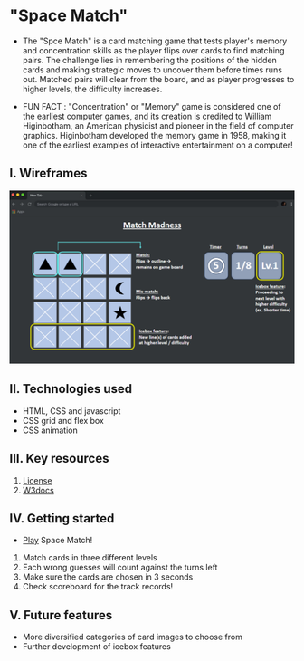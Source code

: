 # "Space Match" 
- The "Spce Match" is a card matching game that tests player's memory and concentration skills as the player flips over cards to find matching pairs. The challenge lies in remembering the positions of the hidden cards and making strategic moves to uncover them before times runs out. Matched pairs will clear from the board, and as player progresses to higher levels, the difficulty increases. 

- FUN FACT : "Concentration" or "Memory" game is considered one of the earliest computer games, and its creation is credited to William Higinbotham, an American physicist and pioneer in the field of computer graphics. Higinbotham developed the memory game in 1958, making it one of the earliest examples of interactive entertainment on a computer!

## I. Wireframes
<!-- Screenshot(s): Images of your actual game. -->

![Wireframe](./assets/wireframe.png)


## II. Technologies used 
<!-- List of the technologies used, e.g., JavaScript, HTML, CSS... -->

- HTML, CSS and javascript
- CSS grid and flex box
- CSS animation

## III. Key resources 
<!-- resouce links -->

1. [License](./LICENSE.md)
2. [W3docs](https://www.w3docs.com/snippets/javascript/how-to-randomize-shuffle-a-javascript-array.html)

## IV. Getting started

- [Play](https://ellen3128.github.io/Space-Match/) Space Match! 
1. Match cards in three different levels
2. Each wrong guesses will count against the turns left
3. Make sure the cards are chosen in 3 seconds 
4. Check scoreboard for the track records! 

## V. Future features
<!-- Planned future enhancements (icebox items) -->
- More diversified categories of card images to choose from
- Further development of icebox features



